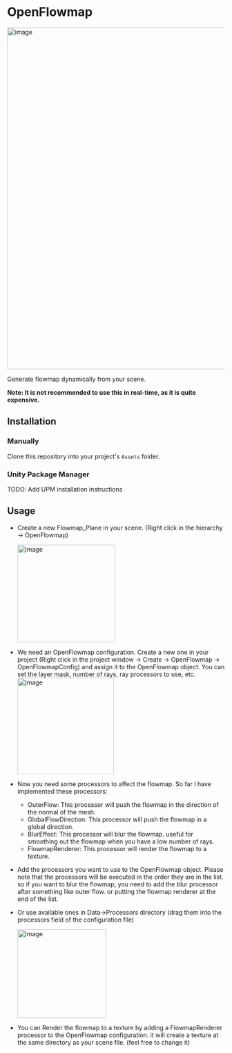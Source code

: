 # OpenFlowmap
<img width="791" alt="image" src="https://github.com/omid3098/OpenFlowMap/assets/6388730/0f6024ef-055c-4a36-aa34-98d81eb61822">

Generate flowmap dynamically from your scene.

**Note: It is not recommended to use this in real-time, as it is quite expensive.**
## Installation

### Manually

Clone this repository into your project's `Assets` folder.

### Unity Package Manager

TODO: Add UPM installation instructions

## Usage

- Create a new Flowmap_Plane in your scene. (Right click in the hierarchy -> OpenFlowmap)
  
  <img width="226" alt="image" src="https://github.com/omid3098/OpenFlowMap/assets/6388730/b8ff21a2-131b-4d62-b568-6d2129fef768">

- We need an OpenFlowmap configuration. Create a new one in your project (Right click in the project window -> Create -> OpenFlowmap -> OpenFlowmapConfig) and assign it to the OpenFlowmap object.
  You can set the layer mask, number of rays, ray processors to use, etc.
  <img width="223" alt="image" src="https://github.com/omid3098/OpenFlowMap/assets/6388730/8f441560-6dba-43e3-ad29-a9110c455b31">

- Now you need some processors to affect the flowmap. So far I have implemented these processors:
  - OuterFlow: This processor will push the flowmap in the direction of the normal of the mesh.
  - GlobalFlowDirection: This processor will push the flowmap in a global direction.
  - BlurEffect: This processor will blur the flowmap. useful for smoothing out the flowmap when you have a low number of rays.
  - FlowmapRenderer: This processor will render the flowmap to a texture.

- Add the processors you want to use to the OpenFlowmap object. Please note that the processors will be executed in the order they are in the list. so if you want to blur the flowmap, you need to add the blur processor after something like outer flow. or putting the flowmap renderer at the end of the list.
- Or use available ones in Data->Processors directory (drag them into the processors field of the configuration file)
  
  <img width="205" alt="image" src="https://github.com/omid3098/OpenFlowMap/assets/6388730/6321e75f-299e-4d13-a868-dd03a54de50b">
- You can Render the flowmap to a texture by adding a FlowmapRenderer processor to the OpenFlowmap configuration. it will create a texture at the same directory as your scene file. (feel free to change it)

